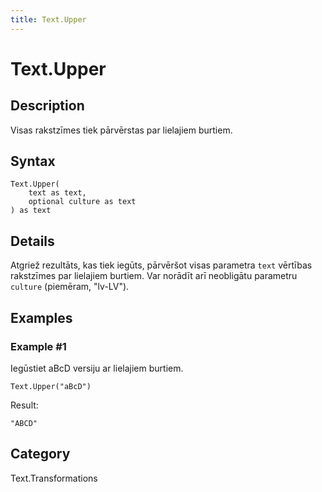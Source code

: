 ```yaml
---
title: Text.Upper
---
```


# Text.Upper


## Description

Visas rakstzīmes tiek pārvērstas par lielajiem burtiem.


## Syntax

```powerquery
Text.Upper(
    text as text,
    optional culture as text
) as text
```


## Details

Atgriež rezultāts, kas tiek iegūts, pārvēršot visas parametra <code>text</code> vērtības rakstzīmes par lielajiem burtiem. Var norādīt arī neobligātu parametru <code>culture</code> (piemēram, "lv-LV").


## Examples

### Example #1 
Iegūstiet aBcD versiju ar lielajiem burtiem.
```powerquery
Text.Upper("aBcD")
```

Result: 
```powerquery
"ABCD"
```




## Category
Text.Transformations

